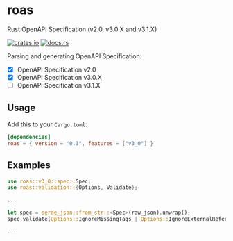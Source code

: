 # roas

Rust OpenAPI Specification (v2.0, v3.0.X and v3.1.X)

[![crates.io](https://img.shields.io/crates/v/roas.svg)](https://crates.io/crates/roas)
[![docs.rs](https://docs.rs/roas/badge.svg)](https://docs.rs/roas)

Parsing and generating OpenAPI Specification:

* [x] OpenAPI Specification v2.0
* [x] OpenAPI Specification v3.0.X
* [ ] OpenAPI Specification v3.1.X

## Usage

Add this to your `Cargo.toml`:

```toml
[dependencies]
roas = { version = "0.3", features = ["v3_0"] } 
```

## Examples

```rust
use roas::v3_0::spec::Spec;
use roas::validation::{Options, Validate};

...

let spec = serde_json::from_str::<Spec>(raw_json).unwrap();
spec.validate(Options::IgnoreMissingTags | Options::IgnoreExternalReferences).unwrap();

...

```
